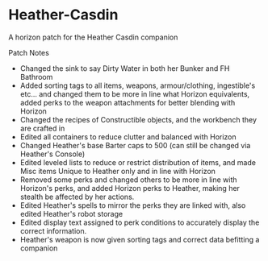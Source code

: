 # Heather-Casdin
A horizon patch for the Heather Casdin companion

Patch Notes

* Changed the sink to say Dirty Water in both her Bunker and FH Bathroom
* Added sorting tags to all items, weapons, armour/clothing, ingestible's etc... and changed them to be more in line what Horizon equivalents, added perks to the weapon attachments for better blending with Horizon
* Changed the recipes of Constructible objects, and the workbench they are crafted in
* Edited all containers to reduce clutter and balanced with Horizon
* Changed Heather's base Barter caps to 500 (can still be changed via Heather's Console)
* Edited leveled lists to reduce or restrict distribution of items, and made Misc items Unique to Heather only and in line with Horizon
* Removed some perks and changed others to be more in line with Horizon's perks, and added Horizon perks to Heather, making her stealth be affected by her actions.
* Edited Heather's spells to mirror the perks they are linked with, also edited Heather's robot storage
* Edited display text assigned to perk conditions to accurately display the correct information.
* Heather's weapon is now given sorting tags and correct data befitting a companion
